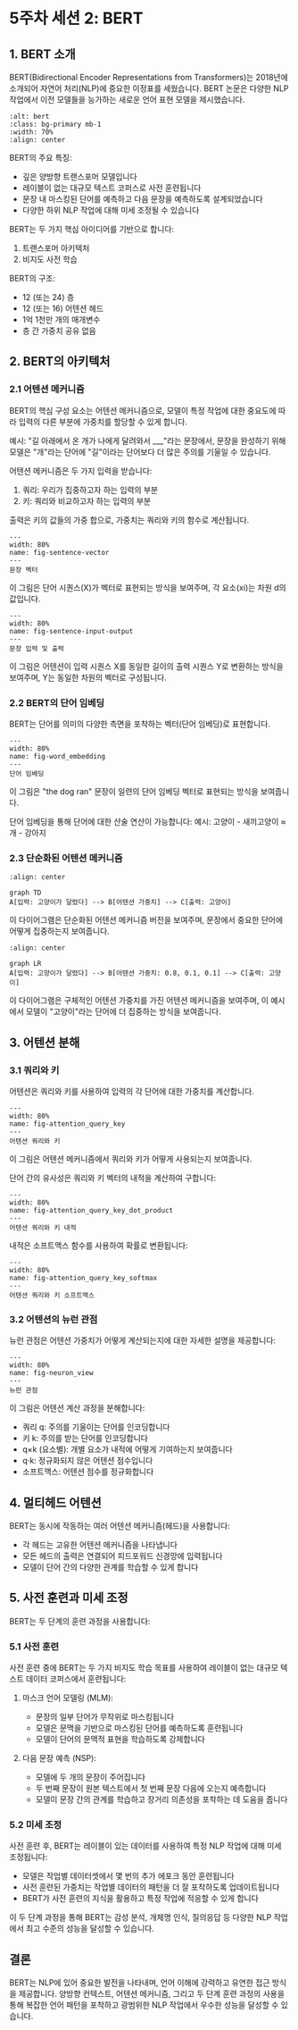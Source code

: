 # 5주차 세션 2: BERT

## 1. BERT 소개

BERT(Bidirectional Encoder Representations from Transformers)는 2018년에 소개되어 자연어 처리(NLP)에 중요한 이정표를 세웠습니다. BERT 논문은 다양한 NLP 작업에서 이전 모델들을 능가하는 새로운 언어 표현 모델을 제시했습니다.

```{image} figs/entelecheia_bert.png
:alt: bert
:class: bg-primary mb-1
:width: 70%
:align: center
```

BERT의 주요 특징:

- 깊은 양방향 트랜스포머 모델입니다
- 레이블이 없는 대규모 텍스트 코퍼스로 사전 훈련됩니다
- 문장 내 마스킹된 단어를 예측하고 다음 문장을 예측하도록 설계되었습니다
- 다양한 하위 NLP 작업에 대해 미세 조정될 수 있습니다

BERT는 두 가지 핵심 아이디어를 기반으로 합니다:

1. 트랜스포머 아키텍처
2. 비지도 사전 학습

BERT의 구조:

- 12 (또는 24) 층
- 12 (또는 16) 어텐션 헤드
- 1억 1천만 개의 매개변수
- 층 간 가중치 공유 없음

## 2. BERT의 아키텍처

### 2.1 어텐션 메커니즘

BERT의 핵심 구성 요소는 어텐션 메커니즘으로, 모델이 특정 작업에 대한 중요도에 따라 입력의 다른 부분에 가중치를 할당할 수 있게 합니다.

예시:
"길 아래에서 온 개가 나에게 달려와서 \_\_\_"라는 문장에서, 문장을 완성하기 위해 모델은 "개"라는 단어에 "길"이라는 단어보다 더 많은 주의를 기울일 수 있습니다.

어텐션 메커니즘은 두 가지 입력을 받습니다:

1. 쿼리: 우리가 집중하고자 하는 입력의 부분
2. 키: 쿼리와 비교하고자 하는 입력의 부분

출력은 키의 값들의 가중 합으로, 가중치는 쿼리와 키의 함수로 계산됩니다.

```{figure} figs/sentence_vector.png
---
width: 80%
name: fig-sentence-vector
---
문장 벡터
```

이 그림은 단어 시퀀스(X)가 벡터로 표현되는 방식을 보여주며, 각 요소(xi)는 차원 d의 값입니다.

```{figure} figs/attention_input_output.png
---
width: 80%
name: fig-sentence-input-output
---
문장 입력 및 출력
```

이 그림은 어텐션이 입력 시퀀스 X를 동일한 길이의 출력 시퀀스 Y로 변환하는 방식을 보여주며, Y는 동일한 차원의 벡터로 구성됩니다.

### 2.2 BERT의 단어 임베딩

BERT는 단어를 의미의 다양한 측면을 포착하는 벡터(단어 임베딩)로 표현합니다.

```{figure} figs/word_embedding.png
---
width: 80%
name: fig-word_embedding
---
단어 임베딩
```

이 그림은 "the dog ran" 문장이 일련의 단어 임베딩 벡터로 표현되는 방식을 보여줍니다.

단어 임베딩을 통해 단어에 대한 산술 연산이 가능합니다:
예시: 고양이 - 새끼고양이 ≈ 개 - 강아지

### 2.3 단순화된 어텐션 메커니즘

```{mermaid}
:align: center

graph TD
A[입력: 고양이가 달렸다] --> B[어텐션 가중치] --> C[출력: 고양이]
```

이 다이어그램은 단순화된 어텐션 메커니즘 버전을 보여주며, 문장에서 중요한 단어에 어떻게 집중하는지 보여줍니다.

```{mermaid}
:align: center

graph LR
A[입력: 고양이가 달렸다] --> B[어텐션 가중치: 0.8, 0.1, 0.1] --> C[출력: 고양이]
```

이 다이어그램은 구체적인 어텐션 가중치를 가진 어텐션 메커니즘을 보여주며, 이 예시에서 모델이 "고양이"라는 단어에 더 집중하는 방식을 보여줍니다.

## 3. 어텐션 분해

### 3.1 쿼리와 키

어텐션은 쿼리와 키를 사용하여 입력의 각 단어에 대한 가중치를 계산합니다.

```{figure} figs/attention_query_key.png
---
width: 80%
name: fig-attention_query_key
---
어텐션 쿼리와 키
```

이 그림은 어텐션 메커니즘에서 쿼리와 키가 어떻게 사용되는지 보여줍니다.

단어 간의 유사성은 쿼리와 키 벡터의 내적을 계산하여 구합니다:

```{figure} figs/attention_query_key_dot_product.png
---
width: 80%
name: fig-attention_query_key_dot_product
---
어텐션 쿼리와 키 내적
```

내적은 소프트맥스 함수를 사용하여 확률로 변환됩니다:

```{figure} figs/attention_query_key_softmax.png
---
width: 80%
name: fig-attention_query_key_softmax
---
어텐션 쿼리와 키 소프트맥스
```

### 3.2 어텐션의 뉴런 관점

뉴런 관점은 어텐션 가중치가 어떻게 계산되는지에 대한 자세한 설명을 제공합니다:

```{figure} figs/neuron_view.png
---
width: 80%
name: fig-neuron_view
---
뉴런 관점
```

이 그림은 어텐션 계산 과정을 분해합니다:

- 쿼리 q: 주의를 기울이는 단어를 인코딩합니다
- 키 k: 주의를 받는 단어를 인코딩합니다
- q×k (요소별): 개별 요소가 내적에 어떻게 기여하는지 보여줍니다
- q·k: 정규화되지 않은 어텐션 점수입니다
- 소프트맥스: 어텐션 점수를 정규화합니다

## 4. 멀티헤드 어텐션

BERT는 동시에 작동하는 여러 어텐션 메커니즘(헤드)을 사용합니다:

- 각 헤드는 고유한 어텐션 메커니즘을 나타냅니다
- 모든 헤드의 출력은 연결되어 피드포워드 신경망에 입력됩니다
- 모델이 단어 간의 다양한 관계를 학습할 수 있게 합니다

## 5. 사전 훈련과 미세 조정

BERT는 두 단계의 훈련 과정을 사용합니다:

### 5.1 사전 훈련

사전 훈련 중에 BERT는 두 가지 비지도 학습 목표를 사용하여 레이블이 없는 대규모 텍스트 데이터 코퍼스에서 훈련됩니다:

1. 마스크 언어 모델링 (MLM):

   - 문장의 일부 단어가 무작위로 마스킹됩니다
   - 모델은 문맥을 기반으로 마스킹된 단어를 예측하도록 훈련됩니다
   - 모델이 단어의 문맥적 표현을 학습하도록 강제합니다

2. 다음 문장 예측 (NSP):
   - 모델에 두 개의 문장이 주어집니다
   - 두 번째 문장이 원본 텍스트에서 첫 번째 문장 다음에 오는지 예측합니다
   - 모델이 문장 간의 관계를 학습하고 장거리 의존성을 포착하는 데 도움을 줍니다

### 5.2 미세 조정

사전 훈련 후, BERT는 레이블이 있는 데이터를 사용하여 특정 NLP 작업에 대해 미세 조정됩니다:

- 모델은 작업별 데이터셋에서 몇 번의 추가 에포크 동안 훈련됩니다
- 사전 훈련된 가중치는 작업별 데이터의 패턴을 더 잘 포착하도록 업데이트됩니다
- BERT가 사전 훈련의 지식을 활용하고 특정 작업에 적응할 수 있게 합니다

이 두 단계 과정을 통해 BERT는 감성 분석, 개체명 인식, 질의응답 등 다양한 NLP 작업에서 최고 수준의 성능을 달성할 수 있습니다.

## 결론

BERT는 NLP에 있어 중요한 발전을 나타내며, 언어 이해에 강력하고 유연한 접근 방식을 제공합니다. 양방향 컨텍스트, 어텐션 메커니즘, 그리고 두 단계 훈련 과정의 사용을 통해 복잡한 언어 패턴을 포착하고 광범위한 NLP 작업에서 우수한 성능을 달성할 수 있습니다.
